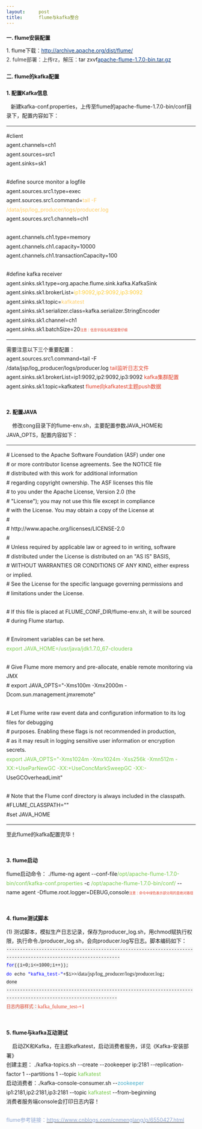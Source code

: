 ```yaml
---
layout:     post
title:      flume与kafka整合
---
```

<div id="article_content" class="article_content clearfix csdn-tracking-statistics" data-pid="blog" data-mod="popu_307" data-dsm="post">
								            <link rel="stylesheet" href="https://csdnimg.cn/release/phoenix/template/css/ck_htmledit_views-f76675cdea.css">
						<div class="htmledit_views" id="content_views">
                <h1 style="line-height:1.75;font-size:14px;">一. flume安装配置</h1><div style="line-height:1.75;font-size:14px;">1. flume下载：<a href="http://archive.apache.org/dist/flume/" rel="nofollow"><span style="color:rgb(0,56,132);">http://archive.apache.org/dist/flume/</span></a></div><div style="line-height:1.75;font-size:14px;"><span style="color:rgb(57,57,57);">2. fulme部署：上传rz，解压：</span>tar zxvf<a href="http://archive.apache.org/dist/flume/1.7.0/apache-flume-1.7.0-bin.tar.gz" rel="nofollow"><span style="color:rgb(0,56,132);">apache-flume-1.7.0-bin.tar.gz</span></a> </div><h1 style="line-height:1.75;font-size:14px;">二. flume的kafka配置</h1><h2 style="line-height:1.75;font-size:14px;">1. 配置Kafka信息</h2><div style="line-height:1.75;font-size:14px;">   <span style="font-size:14px;">新建</span>kafka-conf.properties，上传至flume的apache-flume-1.7.0-bin/conf目录下，配置内容如下：</div><hr style="clear:both;"><div style="line-height:1.75;font-size:14px;">#client</div><div style="line-height:1.75;font-size:14px;">agent.channels=ch1</div><div style="line-height:1.75;font-size:14px;">agent.sources=src1</div><div style="line-height:1.75;font-size:14px;">agent.sinks=sk1</div><div style="line-height:1.75;font-size:14px;"><br></div><div style="line-height:1.75;font-size:14px;">#define source monitor a logfile</div><div style="line-height:1.75;font-size:14px;">agent.sources.src1.type=exec</div><div style="line-height:1.75;font-size:14px;">agent.sources.src1.command=<span style="color:#ffcc66;">tail -F /data/jsp/log_producer/logs/producer.log</span></div><div style="line-height:1.75;font-size:14px;">agent.sources.src1.channels=ch1</div><div style="line-height:1.75;font-size:14px;"><br></div><div style="line-height:1.75;font-size:14px;">agent.channels.ch1.type=memory</div><div style="line-height:1.75;font-size:14px;">agent.channels.ch1.capacity=10000</div><div style="line-height:1.75;font-size:14px;">agent.channels.ch1.transactionCapacity=100</div><div style="line-height:1.75;font-size:14px;"><br></div><div style="line-height:1.75;font-size:14px;">#define kafka receiver</div><div style="line-height:1.75;font-size:14px;">agent.sinks.sk1.type=org.apache.flume.sink.kafka.KafkaSink</div><div style="line-height:1.75;font-size:14px;">agent.sinks.sk1.brokerList=<span style="color:#ffcc33;">ip1:9092,ip2:9092,ip3:9092</span></div><div style="line-height:1.75;font-size:14px;">agent.sinks.sk1.topic=<span style="color:#ffcc66;">kafkatest</span></div><div style="line-height:1.75;font-size:14px;">agent.sinks.sk1.serializer.class=kafka.serializer.StringEncoder</div><div style="line-height:1.75;font-size:14px;">agent.sinks.sk1.channel=ch1</div><div style="line-height:1.75;font-size:14px;">agent.sinks.sk1.batchSize=20<span style="font-size:9px;color:rgb(223,64,42);">注意：信息字段名称配置需仔细</span></div><hr style="clear:both;"><div style="line-height:1.75;font-size:14px;">需要注意以下三个重要配置：</div><div style="line-height:1.75;font-size:14px;">agent.sources.src1.command=tail -F /data/jsp/log_producer/logs/producer.log         <span style="color:rgb(223,64,42);">tail监听日志文件</span></div><div style="line-height:1.75;font-size:14px;">agent.sinks.sk1.brokerList=ip1:9092,ip2:9092,ip3:9092                                                    <span style="color:rgb(223,64,42);">kafka集群配置</span></div><div style="line-height:1.75;font-size:14px;">agent.sinks.sk1.topic=kafkatest                                                                                            <span style="color:rgb(223,64,42);">flume向<span style="font-size:14px;">kafkatest</span>主题push数据</span></div><div style="line-height:1.75;font-size:14px;"><br></div><h2 style="line-height:1.75;font-size:14px;">2. 配置JAVA</h2><div style="line-height:1.75;font-size:14px;">    修改cong目录下的flume-env.sh，主要配置参数JAVA_HOME和JAVA_OPTS，配置内容如下：</div><hr style="clear:both;"><div style="line-height:1.75;font-size:14px;"># Licensed to the Apache Software Foundation (ASF) under one</div><div style="line-height:1.75;font-size:14px;"># or more contributor license agreements. See the NOTICE file</div><div style="line-height:1.75;font-size:14px;"># distributed with this work for additional information</div><div style="line-height:1.75;font-size:14px;"># regarding copyright ownership. The ASF licenses this file</div><div style="line-height:1.75;font-size:14px;"># to you under the Apache License, Version 2.0 (the</div><div style="line-height:1.75;font-size:14px;"># "License"); you may not use this file except in compliance</div><div style="line-height:1.75;font-size:14px;"># with the License. You may obtain a copy of the License at</div><div style="line-height:1.75;font-size:14px;">#</div><div style="line-height:1.75;font-size:14px;"># http://www.apache.org/licenses/LICENSE-2.0</div><div style="line-height:1.75;font-size:14px;">#</div><div style="line-height:1.75;font-size:14px;"># Unless required by applicable law or agreed to in writing, software</div><div style="line-height:1.75;font-size:14px;"># distributed under the License is distributed on an "AS IS" BASIS,</div><div style="line-height:1.75;font-size:14px;"># WITHOUT WARRANTIES OR CONDITIONS OF ANY KIND, either express or implied.</div><div style="line-height:1.75;font-size:14px;"># See the License for the specific language governing permissions and</div><div style="line-height:1.75;font-size:14px;"># limitations under the License.</div><div style="line-height:1.75;font-size:14px;"><br></div><div style="line-height:1.75;font-size:14px;"># If this file is placed at FLUME_CONF_DIR/flume-env.sh, it will be sourced</div><div style="line-height:1.75;font-size:14px;"># during Flume startup.</div><div style="line-height:1.75;font-size:14px;"><br></div><div style="line-height:1.75;font-size:14px;"># Enviroment variables can be set here.</div><div style="line-height:1.75;font-size:14px;"><span style="color:rgb(119,201,75);">export JAVA_HOME=/usr/java/jdk1.7.0_67-cloudera</span></div><div style="line-height:1.75;font-size:14px;"><br></div><div style="line-height:1.75;font-size:14px;"># Give Flume more memory and pre-allocate, enable remote monitoring via JMX</div><div style="line-height:1.75;font-size:14px;"># export JAVA_OPTS="-Xms100m -Xmx2000m -Dcom.sun.management.jmxremote"</div><div style="line-height:1.75;font-size:14px;"><br></div><div style="line-height:1.75;font-size:14px;"># Let Flume write raw event data and configuration information to its log files for debugging</div><div style="line-height:1.75;font-size:14px;"># purposes. Enabling these flags is not recommended in production,</div><div style="line-height:1.75;font-size:14px;"># as it may result in logging sensitive user information or encryption secrets.</div><div style="line-height:1.75;font-size:14px;"><span style="color:rgb(119,201,75);">export JAVA_OPTS="-Xms1024m -Xmx1024m -Xss256k -Xmn512m -XX:+UseParNewGC -XX:+UseConcMarkSweepGC -XX:-</span>UseGCOverheadLimit"</div><div style="line-height:1.75;font-size:14px;"><br></div><div style="line-height:1.75;font-size:14px;"># Note that the Flume conf directory is always included in the classpath.</div><div style="line-height:1.75;font-size:14px;">#FLUME_CLASSPATH=""</div><div style="line-height:1.75;font-size:14px;">#set JAVA_HOME</div><hr style="clear:both;"><div style="line-height:1.75;font-size:14px;"><span style="font-size:14px;">至此flume的kafka配置完毕！</span></div><div style="line-height:1.75;font-size:14px;"><br></div><h2 style="line-height:1.75;font-size:14px;">3. flume启动</h2><div style="line-height:1.75;font-size:14px;">flume启动命令： ./flume-ng agent --conf-file<span style="color:rgb(119,201,75);">/opt/apache-flume-1.7.0-bin/conf/kafka-conf.properties</span> -c <span style="color:rgb(119,201,75);">/opt/apache-flume-1.7.0-bin/conf/ </span>--name agent -Dflume.root.logger=DEBUG,console<span style="font-size:9px;color:rgb(223,64,42);">注意：命令中绿色表示部分用的是绝对路径</span></div><div style="line-height:1.75;font-size:14px;"><br></div><h2 style="line-height:1.75;font-size:14px;">4. flume测试脚本</h2><div style="line-height:1.75;font-size:14px;">(1) 测试脚本，模拟生产日志记录，保存为producer_log.sh，用chmod赋执行权限，执行命令./producer_log.sh，会向producer.log写日志。脚本编码如下：</div><div style="line-height:1.75;font-size:14px;"><span style="font-size:12px;font-family:'Courier New';background-color:rgb(244,244,244);">---------------------------------------------------------------------------------------------------------------</span></div><div style="line-height:1.75;font-size:14px;"><span style="font-size:12px;font-family:'Courier New';color:rgb(0,0,255);background-color:rgb(244,244,244);">for</span><span style="font-size:12px;font-family:'Courier New';background-color:rgb(244,244,244);">((i=0;i&lt;=1000;i++));</span></div><div style="line-height:1.75;font-size:14px;"><span style="font-size:12px;font-family:'Courier New';color:rgb(0,0,255);">do</span><span style="font-size:12px;font-family:'Courier New';"> echo </span><span style="font-size:12px;font-family:'Courier New';color:rgb(0,0,255);">"kafka_test-"</span><span style="font-size:12px;font-family:'Courier New';">+$i&gt;&gt;</span><span style="font-family:SimSun, STSong;">/data/jsp/log_producer/logs/producer.log</span><span style="font-size:12px;font-family:'Courier New';">;</span></div><div style="line-height:1.75;font-size:14px;"><span style="font-size:12px;font-family:'Courier New';background-color:rgb(244,244,244);">done</span></div><div style="line-height:1.75;font-size:14px;"><span style="font-size:12px;font-family:'Courier New';background-color:rgb(244,244,244);">--------------------------------------------------------------------------------------------------------------</span></div><div style="line-height:1.75;font-size:14px;"><span style="font-size:12px;font-family:'Courier New';color:rgb(223,64,42);background-color:rgb(244,244,244);">日志内容样式：</span><span style="font-family:SimSun, STSong;color:rgb(223,64,42);">kafka_fulume_test-+1</span></div><div style="line-height:1.75;font-size:14px;"><br></div><h2 style="line-height:1.75;font-size:14px;">5. flume与kafka互动测试</h2><div style="line-height:1.75;font-size:14px;">    启动ZK和Kafka，在主题kafkatest，启动消费者服务，详见《Kafka-安装部署》</div><div style="line-height:1.75;font-size:14px;">创建主题： ./kafka-topics.sh --create --zookeeper ip:2181 --replication-factor 1 --partitions 1 --topic <span style="color:rgb(119,201,75);">kafkatest</span></div><div style="line-height:1.75;font-size:14px;">启动消费者：./kafka-console-consumer.sh --<span style="color:rgb(70,172,200);">zookeeper </span>ip1:2181,ip2:2181,ip3:2181 --topic <span style="color:rgb(119,201,75);">kafkatest </span>--from-beginning</div><div style="line-height:1.75;font-size:14px;">消费者服务端console会打印日志内容！</div><div style="line-height:1.75;font-size:14px;"><br></div><div style="line-height:1.75;font-size:14px;"><span style="color:rgb(144,167,209);">flume参考链接：</span><a href="https://www.cnblogs.com/cnmenglang/p/6550427.html" rel="nofollow"><span style="color:rgb(144,167,209);">https://www.cnblogs.com/cnmenglang/p/6550427.html</span></a></div><div style="line-height:1.75;font-size:14px;"><br></div>            </div>
                </div>